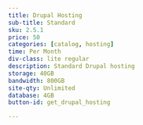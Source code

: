 ```yaml
---
title: Drupal Hosting
sub-title: Standard
sku: 2.5.1
price: 50
categories: [catalog, hosting]
time: Per Month
div-class: lite regular
description: Standard Drupal hosting
storage: 40GB
bandwidth: 800GB
site-qty: Unlimited
database: 4GB
button-id: get_drupal_hosting

---
```


